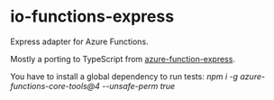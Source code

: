 # io-functions-express

Express adapter for Azure Functions.

Mostly a porting to TypeScript from [azure-function-express](https://github.com/yvele/azure-function-express).

You have to install a global dependency to run tests:
*npm i -g azure-functions-core-tools@4 --unsafe-perm true*
